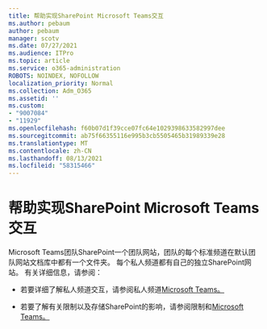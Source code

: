 ```yaml
---
title: 帮助实现SharePoint Microsoft Teams交互
ms.author: pebaum
author: pebaum
manager: scotv
ms.date: 07/27/2021
ms.audience: ITPro
ms.topic: article
ms.service: o365-administration
ROBOTS: NOINDEX, NOFOLLOW
localization_priority: Normal
ms.collection: Adm_O365
ms.assetid: ''
ms.custom:
- "9007084"
- "11929"
ms.openlocfilehash: f60b07d1f39cce07fc64e1029398633582997dee
ms.sourcegitcommit: ab75f66355116e995b3cb5505465b31989339e28
ms.translationtype: MT
ms.contentlocale: zh-CN
ms.lasthandoff: 08/13/2021
ms.locfileid: "58315466"
---
```

# <a name="help-with-the-sharepoint-and-microsoft-teams-interaction"></a>帮助实现SharePoint Microsoft Teams交互

Microsoft Teams团队SharePoint一个团队网站，团队的每个标准频道在默认团队网站文档库中都有一个文件夹。 每个私人频道都有自己的独立SharePoint网站。 有关详细信息，请参阅：

- 若要详细了解私人频道交互，请参阅私人频道[Microsoft Teams。](https://docs.microsoft.com/MicrosoftTeams/private-channels#private-channel-sharepoint-sites)

- 若要了解有关限制以及存储SharePoint的影响，请参阅限制和[Microsoft Teams。](https://docs.microsoft.com/microsoftteams/limits-specifications-teams#storage) 
